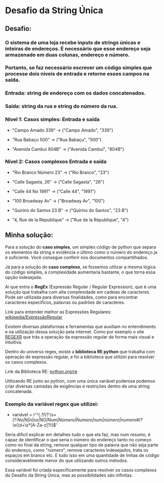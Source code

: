 # Desafio da String Única

## Desafio:
### O sistema de uma loja recebe inputs de strings únicas e inteiras de endereços. É necessário que esse endereço seja armazenado em duas colunas, endereço e número. 

### Portanto, se faz necessário escrever um código simples que processe dois níveis de entrada e retorne esses campos na saída.

### Entrada: string de endereço com os dados concatenados.
### Saída: string da rua e string do número da rua.



### Nível 1: Casos simples: Entrada e saída

- "Campo Amado 339"    ->    ("Campo Amado", "339")

- "Rua Babaçu 500"    ->    ("Rua Babaçu", "500")

- "Avenida Cambuí 804B"    ->    ("Avenida Cambuí", "804B")




### Nível 2: Casos complexos Entrada e saída
- "Rio Branco Número 23"    ->    ("Rio Branco", "23")

- "Calle Sagasta, 26"    ->    ("Calle Sagasta", "26")

- "Calle 44 No 1991"    ->    ("Calle 44", "1991")

- "100 Broadway Av"    ->    ("Broadway Av", "100")

- "Quirino do Santos 23 B"    ->    ("Quirino do Santos", "23 B")

- "4, Rue de la République"    ->    ("Rue de la République", "4")

## Minha solução:

Para a solução do **caso simples**, um simples código de python que separa os elementos da string e evidência o último como o número do endereço ja é suficiente. Você consegue conferir nos documentos compartilhados.

Já para a solução do **caso complexo**, se fossemos utilizar a mesma lógica do código simples, a complexidade aumentaria bastante, o que torna essa opção indesejada.

Ai que entra o **RegEx** (Expressão Regular / Regular Expression), que é uma solução que trabalha com alta complexidade em cadeias de caracteres. Pode ser utilizada para diversas finalidades, como para encontrar caracteres especificos, palavras ou padrões de caracteres.

Link para entender melhor as Expressões Regulares:   [wikipedia/ExpressãoRegular](https://pt.wikipedia.org/wiki/Express%C3%A3o_regular)

Existem diversas plataformas e ferramentas que auxiliam no entendimento e na utilização dessa solução pela internet. 
Como por exemplo o site [REGEXR](https://regexr.com/ ) que trás a operação da expressão regular de forma mais visual e intuitiva.

Dentro do universo regex, existe a **biblioteca RE python**  que trabalha com operação de expressão regular, e foi a biblioteca que utilizei para resolver os casos complexos.

Link da Biblioteca RE: [python.org/re](https://docs.python.org/pt-br/3/library/re.html) 

Utilizando RE junto ao python, com uma única variável poderosa podemos criar diversas camadas de exigências e restrições dentro de uma string concatenada.

### Exemplo da variável regex que utilizei:

- variável = r'^(.*?)(?:\s+(?:No|N|n|no|NO|Num|Número|Numero|num|número|numero#)?\s*(\d+\s*[A-Za-z]?))$'

Seria dificil explicar em detalhes tudo o que ela faz, mas num resumo, é capaz de identificar o que seria o número do endereço tanto no começo como no final da string, remove qualquer tipo de palavra que não seja parte do endereço, como "número", remove caracteres indesejados, trata os espaços em branco etc. E tudo isso em uma quantidade de linhas de código consideravelmente menor do que utilizando outros métodos.

Essa variável foi criada especificamente para resolver os casos complexos do Desafio da String Única, mas as possibilidades são infinitas.
